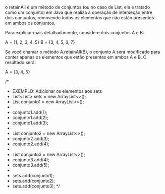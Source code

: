o retainAll é um método de conjuntos (ou no caso de List, ele é tratado como um conjunto) em Java que realiza a operação de interseção entre dois conjuntos, removendo todos os elementos que não estão presentes em ambos os conjuntos.

Para explicar mais detalhadamente, considere dois conjuntos A e B:

A = {1, 2, 3, 4, 5}
B = {3, 4, 5, 6, 7}

Se você chamar o método A.retainAll(B), o conjunto A será modificado para conter apenas os elementos que estão presentes em ambos A e B. O resultado será:

A = {3, 4, 5}

/*
* EXEMPLO: Adicionar os elementos aos sets
* List<List<Integer>> sets = new ArrayList<>();
* List<Integer> conjunto1 = new ArrayList<>();
* 
* conjunto1.add(1);
* conjunto1.add(2);
* conjunto1.add(3);
* 
* List<Integer> conjunto2 = new ArrayList<>();
* conjunto2.add(3);
* conjunto2.add(4);
* 
* List<Integer> conjunto3 = new ArrayList<>();
* conjunto3.add(4);
* conjunto3.add(5);
* 
* sets.add(conjunto1);
* sets.add(conjunto2);
* sets.add(conjunto3);
*/